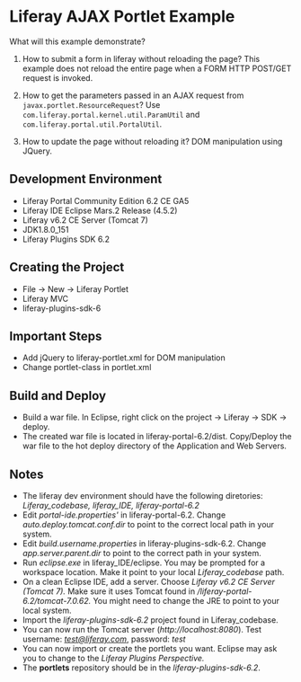 # Liferay AJAX Portlet Example

What will this example demonstrate?
1. How to submit a form in liferay without reloading the page?
This example does not reload the entire page when a FORM HTTP POST/GET request is invoked.

2. How to get the parameters passed in an AJAX request from `javax.portlet.ResourceRequest`?
Use `com.liferay.portal.kernel.util.ParamUtil` and `com.liferay.portal.util.PortalUtil`.

3. How to update the page without reloading it?
DOM manipulation using JQuery.

## Development Environment
* Liferay Portal Community Edition 6.2 CE GA5
* Liferay IDE Eclipse Mars.2 Release (4.5.2)
* Liferay v6.2 CE Server (Tomcat 7)
* JDK1.8.0_151
* Liferay Plugins SDK 6.2

## Creating the Project
* File -> New -> Liferay Portlet
* Liferay MVC
* liferay-plugins-sdk-6

## Important Steps
* Add jQuery to liferay-portlet.xml for DOM manipulation
* Change portlet-class in portlet.xml

## Build and Deploy
* Build a war file. In Eclipse, right click on the project -> Liferay -> SDK -> deploy.
* The created war file is located in liferay-portal-6.2/dist. Copy/Deploy the war file to the hot deploy directory of the Application and Web Servers.

## Notes
* The liferay dev environment should have the following diretories: *Liferay_codebase, liferay_IDE, liferay-portal-6.2*
* Edit *portal-ide.properties'* in liferay-portal-6.2. Change *auto.deploy.tomcat.conf.dir* to point to the correct local path in your system.
* Edit *build.username.properties* in liferay-plugins-sdk-6.2. Change *app.server.parent.dir* to point to the correct path in your system.
* Run *eclipse.exe* in liferay_IDE/eclipse. You may be prompted for a workspace location. Make it point to your local *Liferay_codebase* path.
* On a clean Eclipse IDE, add a server. Choose *Liferay v6.2 CE Server (Tomcat 7).* Make sure it uses Tomcat found in */liferay-portal-6.2/tomcat-7.0.62.* You might need to change the JRE to point to your local system.
* Import the *liferay-plugins-sdk-6.2* project found in Liferay_codebase.
* You can now run the Tomcat server (*<nowiki>http://localhost:8080</nowiki>*). Test username: *test@liferay.com*, password: *test*
* You can now import or create the portlets you want. Eclipse may ask you to change to the *Liferay Plugins Perspective.*
* The **portlets** repository should be in the *liferay-plugins-sdk-6.2*.